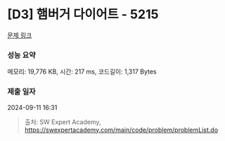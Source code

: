 # [D3] 햄버거 다이어트 - 5215 

[문제 링크](https://swexpertacademy.com/main/code/problem/problemDetail.do?contestProbId=AWT-lPB6dHUDFAVT) 

### 성능 요약

메모리: 19,776 KB, 시간: 217 ms, 코드길이: 1,317 Bytes

### 제출 일자

2024-09-11 16:31



> 출처: SW Expert Academy, https://swexpertacademy.com/main/code/problem/problemList.do